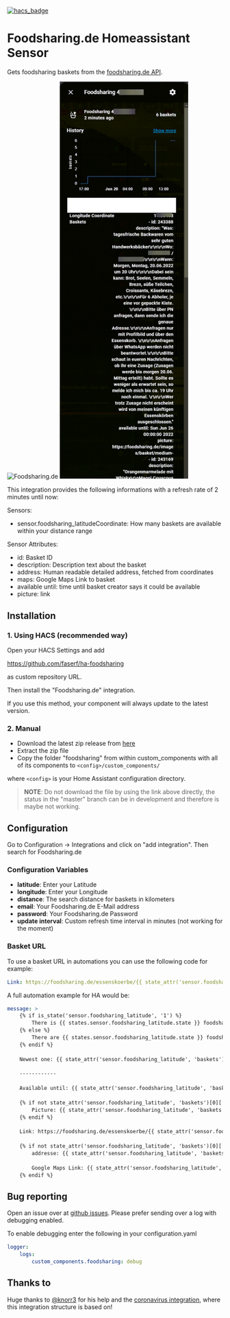 [![hacs_badge](https://img.shields.io/badge/HACS-Custom-41BDF5.svg?style=for-the-badge)](https://github.com/hacs/integration)
# Foodsharing.de Homeassistant Sensor
Gets foodsharing baskets from the [foodsharing.de API](https://beta.foodsharing.de/api/doc/).

<img src="https://wiki.foodsharing.de/images/thumb/3/35/Foodsharinglogo_positiv.png/280px-Foodsharinglogo_positiv.png" alt="Foodsharing.de" width="300px">

<img src="images/sensor.png" alt="Foodsharing.de Sensor" width="300px">




This integration provides the following informations with a refresh rate of 2 minutes until now:


Sensors:

- sensor.foodsharing_latitudeCoordinate: How many baskets are available within your distance range

Sensor Attributes:

- id: Basket ID
- description: Description text about the basket
- address: Human readable detailed address, fetched from coordinates
- maps: Google Maps Link to basket
- available until: time until basket creator says it could be available
- picture: link

## Installation
### 1. Using HACS (recommended way)

Open your HACS Settings and add

https://github.com/faserf/ha-foodsharing

as custom repository URL.

Then install the "Foodsharing.de" integration.

If you use this method, your component will always update to the latest version.

### 2. Manual

- Download the latest zip release from [here](https://github.com/FaserF/ha-foodsharing/releases/latest)
- Extract the zip file
- Copy the folder "foodsharing" from within custom_components with all of its components to `<config>/custom_components/`

where `<config>` is your Home Assistant configuration directory.

>__NOTE__: Do not download the file by using the link above directly, the status in the "master" branch can be in development and therefore is maybe not working.

## Configuration

Go to Configuration -> Integrations and click on "add integration". Then search for Foodsharing.de

### Configuration Variables
- **latitude**: Enter your Latitude
- **longitude**: Enter your Longitude
- **distance**: The search distance for baskets in kilometers
- **email**: Your Foodsharing.de E-Mail address
- **password**: Your Foodsharing.de Password
- **update interval**: Custom refresh time interval in minutes (not working for the moment)

### Basket URL
To use a basket URL in automations you can use the following code for example:

```yaml
Link: https://foodsharing.de/essenskoerbe/{{ state_attr('sensor.foodsharing_latitude', 'baskets')[0]['id'] }}
```

A full automation example for HA would be:

```yaml
message: >
    {% if is_state('sensor.foodsharing_latitude', '1') %}
        There is {{ states.sensor.foodsharing_latitude.state }} foodsharing basket available.
    {% else %}
        There are {{ states.sensor.foodsharing_latitude.state }} foodsharing baskets available.
    {% endif %}

    Newest one: {{ state_attr('sensor.foodsharing_latitude', 'baskets')[0]['description'] }}

    ------------

    Available until: {{ state_attr('sensor.foodsharing_latitude', 'baskets')[0]['available until'] }}

    {% if not state_attr('sensor.foodsharing_latitude', 'baskets')[0]['picture'] == '' %}
        Picture: {{ state_attr('sensor.foodsharing_latitude', 'baskets')[0]['picture'] }}
    {% endif %}

    Link: https://foodsharing.de/essenskoerbe/{{ state_attr('sensor.foodsharing_latitude', 'baskets')[0]['id'] }}

    {% if not state_attr('sensor.foodsharing_latitude', 'baskets')[0]['address'] == 'unavailable' %}
        addresse: {{ state_attr('sensor.foodsharing_latitude', 'baskets')[0]['address'] }}

        Google Maps Link: {{ state_attr('sensor.foodsharing_latitude', 'baskets')[0]['maps'] }}
    {% endif %}
```

## Bug reporting
Open an issue over at [github issues](https://github.com/FaserF/ha-foodsharing/issues). Please prefer sending over a log with debugging enabled.

To enable debugging enter the following in your configuration.yaml

```yaml
logger:
    logs:
        custom_components.foodsharing: debug
```

## Thanks to
Huge thanks to [@knorr3](https://github.com/knorr3) for his help and the [coronavirus integration](https://github.com/knorr3/coronavirus_germany), where this integration structure is based on!